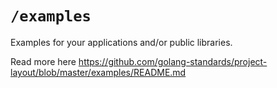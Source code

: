 # `/examples`

Examples for your applications and/or public libraries.

Read more here https://github.com/golang-standards/project-layout/blob/master/examples/README.md
